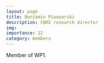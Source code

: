 ```yaml
---
layout: page
title: Benjamin Piwowarski
description: CNRS research director
img:
importance: 12
category: members
---
```


Member of WP1.
